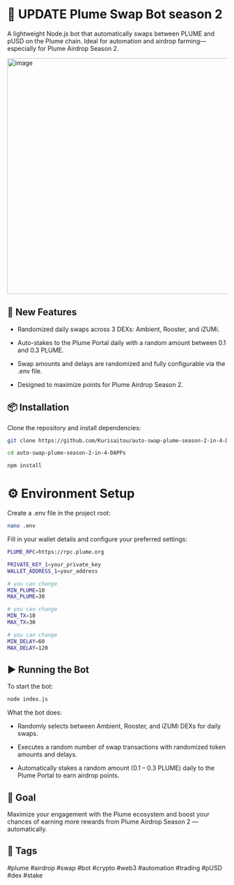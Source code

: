 # 🔄 UPDATE Plume Swap Bot season 2
A lightweight Node.js bot that automatically swaps between PLUME and pUSD on the Plume chain. Ideal for automation and airdrop farming—especially for Plume Airdrop Season 2.

<img width="1205" height="540" alt="image" src="https://github.com/user-attachments/assets/3aa61fe0-54a6-4d67-8284-18f3613e37ec" />

## 🚀 New Features
- Randomized daily swaps across 3 DEXs: Ambient, Rooster, and iZUMi.
  
- Auto-stakes to the Plume Portal daily with a random amount between 0.1 and 0.3 PLUME.
  
- Swap amounts and delays are randomized and fully configurable via the .env file.

- Designed to maximize points for Plume Airdrop Season 2.

## 📦 Installation
Clone the repository and install dependencies:

```bash
git clone https://github.com/Kurisaitou/auto-swap-plume-season-2-in-4-DAPPs.git
```
```bash
cd auto-swap-plume-season-2-in-4-DAPPs
```
```bash
npm install
```

# ⚙️ Environment Setup
Create a .env file in the project root:
```bash
nano .env
```
Fill in your wallet details and configure your preferred settings:
```bash
PLUME_RPC=https://rpc.plume.org

PRIVATE_KEY_1=your_private_key
WALLET_ADDRESS_1=your_address

# you can change
MIN_PLUME=10
MAX_PLUME=30

# you can change
MIN_TX=10
MAX_TX=30

# you can change
MIN_DELAY=60
MAX_DELAY=120
```

## ▶️ Running the Bot
To start the bot:
```bash
node index.js
```
What the bot does:

- Randomly selects between Ambient, Rooster, and iZUMi DEXs for daily swaps.

- Executes a random number of swap transactions with randomized token amounts and delays.

- Automatically stakes a random amount (0.1 – 0.3 PLUME) daily to the Plume Portal to earn airdrop points.

## 🎯 Goal
Maximize your engagement with the Plume ecosystem and boost your chances of earning more rewards from Plume Airdrop Season 2 — automatically.

## 🔖 Tags
#plume #airdrop #swap #bot #crypto #web3 #automation #trading #pUSD #dex #stake 
